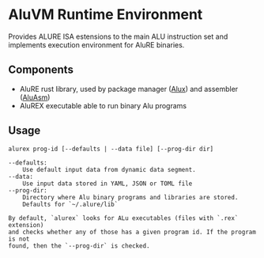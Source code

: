 # AluVM Runtime Environment

Provides ALURE ISA estensions to the main ALU instruction set and implements
execution environment for AluRE binaries.

## Components

- AluRE rust library, used by package manager ([Alux]) and assembler ([AluAsm])
- AluREX executable able to run binary Alu programs

## Usage

```
alurex prog-id [--defaults | --data file] [--prog-dir dir]

--defaults:
    Use default input data from dynamic data segment.
--data:
    Use input data stored in YAML, JSON or TOML file
--prog-dir:
    Directory where Alu binary programs and libraries are stored.
    Defaults for `~/.alure/lib`

By default, `alurex` looks for ALu executables (files with `.rex` extension)
and checks whether any of those has a given program id. If the program is not 
found, then the `--prog-dir` is checked.
```

[Alux]: https://github.com/pandoracore/alux
[AluAsm]: https://github.com/pandoracore/aluasm
